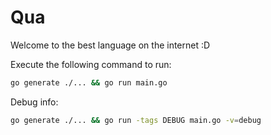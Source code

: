# Qua
Welcome to the best language on the internet :D

Execute the following command to run:
```sh
go generate ./... && go run main.go
```

Debug info:

```sh
go generate ./... && go run -tags DEBUG main.go -v=debug
```
